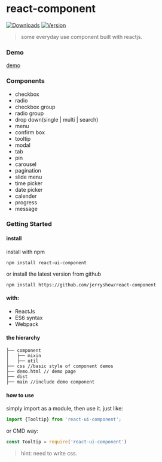 # react-component

[![Downloads](https://img.shields.io/npm/dt/react-ui-component.svg)](https://www.npmjs.com/package/react-ui-component)
[![Version](https://img.shields.io/npm/v/react-ui-component.svg)](https://www.npmjs.com/package/react-ui-component)

>some everyday use component built with reactjs.

### Demo

[demo](http://imiao.in)

 
### Components
 
* checkbox
* radio
* checkbox group
* radio group
* drop down(single | multi | search)
* menu
* confirm box
* tooltip
* modal
* tab
* pin
* carousel
* pagination
* slide menu
* time picker  
* date picker  
* calender
* progress
* message

### Getting Started

#### install

install with npm

```
npm install react-ui-component
```

or install the latest version from github

```
npm install https://github.com/jerryshew/react-component
```

#### with:

* ReactJs
* ES6 syntax
* Webpack

#### the hierarchy

```
├── component
│   ├── mixin
│   ├── util
├── css //basic style of component demos
├── demo.html // demo page
├── dist 
├── main //include demo component

```

#### how to use  

simply import as a module, then use it. just like:

```javascript
import {Tooltip} from 'react-ui-component';
```

or CMD way:

```javascript
const Tooltip = require('react-ui-component')
```

> hint: need to write css.

